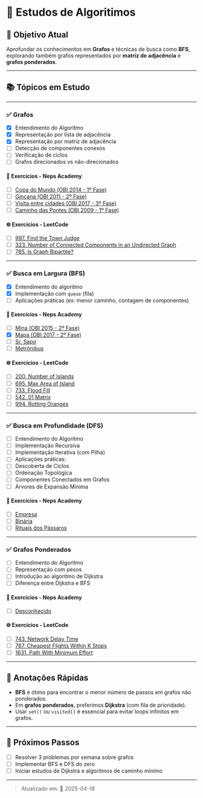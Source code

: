 # 🧠 Estudos de Algoritimos

## 📅 Objetivo Atual
Aprofundar os conhecimentos em **Grafos** e técnicas de busca como **BFS**, explorando também grafos representados por **matriz de adjacência** e **grafos ponderados**.

---

## 📚 Tópicos em Estudo

---

### ✅ Grafos
- [x] Entendimento do Algoritmo
- [x] Representação por lista de adjacência
- [x] Representação por matriz de adjacência
- [ ] Detecção de componentes conexos
- [ ] Verificação de ciclos
- [ ] Grafos direcionados vs não-direcionados

#### 📘 Exercícios - Neps Academy
- [ ] [Copa do Mundo (OBI 2014 - 1º Fase)](https://neps.academy/br/exercise/318)
- [ ] [Gincana (OBI 2011 - 2º Fase)](https://neps.academy/exercise/309)
- [ ] [Visita entre cidades (OBI 2017 - 3º Fase)](https://neps.academy/exercise/38)
- [ ] [Caminho das Pontes (OBI 2009 - 1º Fase)](https://neps.academy/br/exercise/297)

#### 🌐 Exercícios - LeetCode
- [ ] [997. Find the Town Judge](https://leetcode.com/problems/find-the-town-judge/)
- [ ] [323. Number of Connected Components in an Undirected Graph](https://leetcode.com/problems/number-of-connected-components-in-an-undirected-graph/)
- [ ] [785. Is Graph Bipartite?](https://leetcode.com/problems/is-graph-bipartite/)

---

### ✅ Busca em Largura (BFS)
- [x] Entendimento do algoritmo
- [x] Implementação com `queue` (fila)
- [ ] Aplicações práticas (ex: menor caminho, contagem de componentes)

#### 📘 Exercícios - Neps Academy
- [ ] [Mina (OBI 2015 - 2º Fase)](https://neps.academy/exercise/65)
- [x] [Mapa (OBI 2017 - 2º Fase)](https://neps.academy/exercise/26)
- [ ] [Sr. Sapo](https://neps.academy/br/exercise/1775)
- [ ] [Metrônibus](https://neps.academy/br/exercise/2567)

#### 🌐 Exercícios - LeetCode
- [ ] [200. Number of Islands](https://leetcode.com/problems/number-of-islands/)
- [ ] [695. Max Area of Island](https://leetcode.com/problems/max-area-of-island/)
- [ ] [733. Flood Fill](https://leetcode.com/problems/flood-fill/)
- [ ] [542. 01 Matrix](https://leetcode.com/problems/01-matrix/)
- [ ] [994. Rotting Oranges](https://leetcode.com/problems/rotting-oranges/)

---

### ✅ Busca em Profundidade (DFS)
- [ ] Entendimento do Algoritmo
- [ ] Implementação Recursiva
- [ ] Implementação Iterativa (com Pilha)
- [ ] Aplicações práticas:
- [ ] Descoberta de Ciclos
- [ ] Ordenação Topológica
- [ ] Componentes Conectados em Grafos
- [ ] Árvores de Expansão Mínima

#### 📘 Exercícios - Neps Academy
- [ ] [Empresa](https://neps.academy/br/exercise/433)
- [ ] [Binária](https://neps.academy/exercise/345)
- [ ] [Rituais dos Pássaros](https://neps.academy/exercise/1910)

---

### ✅ Grafos Ponderados
- [ ] Entendimento do Algoritmo
- [ ] Representação com pesos
- [ ] Introdução ao algoritmo de Dijkstra
- [ ] Diferença entre Dijkstra e BFS

#### 📘 Exercícios - Neps Academy
- [ ] [Desconhecido](https://neps.academy/exercise/48)

#### 🌐 Exercícios - LeetCode
- [ ] [743. Network Delay Time](https://leetcode.com/problems/network-delay-time/)
- [ ] [787. Cheapest Flights Within K Stops](https://leetcode.com/problems/cheapest-flights-within-k-stops/)
- [ ] [1631. Path With Minimum Effort](https://leetcode.com/problems/path-with-minimum-effort/)

---

## 🧾 Anotações Rápidas

- **BFS** é ótimo para encontrar o menor número de passos em grafos não ponderados.
- Em **grafos ponderados**, preferimos **Dijkstra** (com fila de prioridade).
- Usar `set()` ou `visited[]` é essencial para evitar loops infinitos em grafos.

---

## 📌 Próximos Passos
- [ ] Resolver 3 problemas por semana sobre grafos
- [ ] Implementar BFS e DFS do zero
- [ ] Iniciar estudos de Dijkstra e algoritmos de caminho mínimo

---

> Atualizado em: 📅 *2025-04-18*
